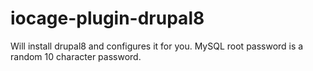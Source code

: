 # iocage-plugin-drupal8

Will install drupal8 and configures it for you.
MySQL root password is a random 10 character password.
